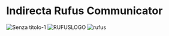# Indirecta Rufus Communicator

![Senza titolo-1](https://user-images.githubusercontent.com/26120324/123111757-7078f180-d43d-11eb-9995-c65f04a08750.png)
![RUFUSLOGO](https://user-images.githubusercontent.com/26120324/123111764-7242b500-d43d-11eb-97c3-57eb9ab3ce58.png)
![rufus](https://user-images.githubusercontent.com/26120324/123111798-7c64b380-d43d-11eb-933b-ba361b6c66f2.png)
